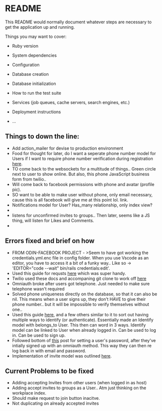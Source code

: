 # README

This README would normally document whatever steps are necessary to get the
application up and running.

Things you may want to cover:

* Ruby version

* System dependencies

* Configuration

* Database creation

* Database initialization

* How to run the test suite

* Services (job queues, cache servers, search engines, etc.)

* Deployment instructions

* ...

<h2>Things to down the line:</h2>
<ul>
  <li>Add action_mailer for devise to production environment</li>
  <li>Food for thought for later, do I want a seperate phone number model for Users if I want to require phone number verification during registration <a href="https://stackoverflow.com/questions/32129608/adding-phone-number-to-user-model">here</a>.</li>
  <li>TO come back to the websockets for a multitude of things.. Green circle next to user to show online. But also, this phone JavaScript business form from twilio..</li>
  <li>Will come back to facebook permissions with phone and avatar (profile pic).</li>
  <li>SO want to be able to make user without phone, only email necessary, cause this is all facebook will give me at this point lol. <ahref="https://developers.facebook.com/docs/permissions/reference">link</a>.</li>
  <li>Notifications model for User? Has_many relationship, only index view?<li>
  <li>listens for unconfirmed invites to groups.. Then later, seems like a JS thing, will listen for Likes and Comments.<li>
</ul>

<h2>Errors fixed and brief on how</h2>
<ul>
  <li>FROM ODIN-FACEBOOK PROJECT - >Seem to have got working the credentials.yml.enc file in config folder. When you use Vscode as an editor, you have to access it a bit of a funky way.. Like so -> 'EDITOR="code --wait" bin/rails credentials:edit'.</li>
  <li>Used this guide for requsts <a href="https://hackernoon.com/how-to-create-a-friendship-relation-on-rails-c01d3u4v">here</a> which was super handy.</li>
  <li>Twilio used these docs and accompaning git clone to work off <a href="https://www.twilio.com/docs/verify/quickstarts/ruby-rails">here</a></li>
  <li>Omniauth broke after users got telephone. Just needed to make sure telephone wasn't required</li>
  <li>Solved phone uniqueness directly on the database, so that it can also be nil. This means when a user signs up, they don't HAVE to give their phone number.. but it will be impossible to verify themselves without one..</li>
  <li>Used this guide <a href="https://github.com/omniauth/omniauth/wiki/Managing-Multiple-Providers">here</a>, and a few others similar to it to sort out having multiple ways to identify (or authenticate). Essentially made an Identify model with belongs_to User. This then can word in 3 ways. Identify model can be linked to User when already logged in. Can be used to log in. Can be used to sign up.</li>
  <li>Followed bottom of <a href="https://www.reddit.com/r/rails/comments/5eufg4/devise_and_omniauth_set_password_after/">this</a> post for setting a user's password, after they've intially signed up with an omniauth method. This way they can then re log back in with email and password.</li>
  <li>Implementation of invite model was outlined <a href="https://coderwall.com/p/rqjjca/creating-a-scoped-invitation-system-for-rails">here</a>.</li>
</ul>

<h2>Current Problems to be fixed</h2>
<ul>
  <li>Adding accepting Invites from other users (when logged in as host)</li>
  <li>Adding accept invites to groups as a User.. Atm just thinking on the workplace index.</li>
  <li>Should make request to join button inacitve.</li>
  <li>Not duplicating on already accepted invites</li>
</ul>


